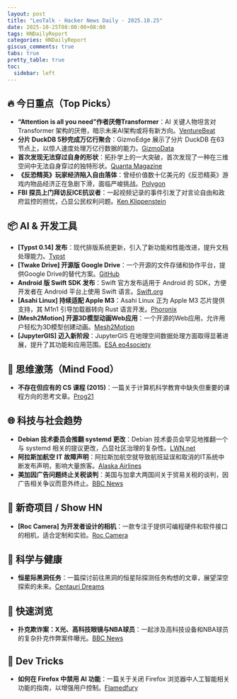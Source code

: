 ```yaml
---
layout: post
title: "LeoTalk · Hacker News Daily · 2025.10.25"
date: 2025-10-25T08:00:00+08:00
tags: HNDailyReport
categories: HNDailyReport
giscus_comments: true
tabs: true
pretty_table: true
toc:
  sidebar: left
---
```


## 🔥 今日重点（Top Picks）

- **“Attention is all you need”作者厌倦Transformer**：AI 关键人物坦言对 Transformer 架构的厌倦，暗示未来AI架构或将有新方向。[VentureBeat](https://venturebeat.com/ai/sakana-ais-cto-says-hes-absolutely-sick-of-transformers-the-tech-that-powers)
- **分片 DuckDB 5秒完成万亿行聚合**：GizmoEdge 展示了分片 DuckDB 在63节点上，以惊人速度处理万亿行数据的能力。[GizmoData](https://gizmodata.com/blog/gizmoedge-one-trillion-row-challenge)
- **首次发现无法穿过自身的形状**：拓扑学上的一大突破，首次发现了一种在三维空间中无法自身穿过的独特形状。[Quanta Magazine](https://www.quantamagazine.org/first-shape-found-that-cant-pass-through-itself-20251024/)
- **《反恐精英》玩家经济陷入自由落体**：曾经价值数十亿美元的《反恐精英》游戏内物品经济正在急剧下滑，面临严峻挑战。[Polygon](https://www.polygon.com/counter-strike-cs-player-economy-multi-billion-dollar-freefall/)
- **FBI 探员上门拜访反ICE抗议者**：一起视频记录的事件引发了对言论自由和政府监控的担忧，凸显公民权利问题。[Ken Klippenstein](https://www.kenklippenstein.com/p/video-fbi-agents-visit-anti-ice-protester)

## 📦 AI & 开发工具

- **[Typst 0.14] 发布**：现代排版系统更新，引入了新功能和性能改进，提升文档处理能力。[Typst](https://typst.app/blog/2025/typst-0.14/)
- **[Twake Drive] 开源版 Google Drive**：一个开源的文件存储和协作平台，提供Google Drive的替代方案。[GitHub](https://github.com/linagora/twake-drive)
- **Android 版 Swift SDK 发布**：Swift 官方发布适用于 Android 的 SDK，方便开发者在 Android 平台上使用 Swift 语言。[Swift.org](https://www.swift.org/blog/nightly-swift-sdk-for-android/)
- **[Asahi Linux] 持续适配 Apple M3**：Asahi Linux 正为 Apple M3 芯片提供支持，其 M1n1 引导加载器转向 Rust 语言开发。[Phoronix](https://www.phoronix.com/news/Asahi-Linux-M3-m1n1-Update)
- **[Mesh2Motion] 开源3D模型动画Web应用**：一个开源的Web应用，允许用户轻松为3D模型创建动画。[Mesh2Motion](https://mesh2motion.org/)
- **[JupyterGIS] 迈入新阶段**：JupyterGIS 在地理空间数据处理方面取得显著进展，提升了其功能和应用范围。[ESA eo4society](https://eo4society.esa.int/2025/10/16/jupytergis-breaks-through-to-the-next-level/)

## 🧠 思维激荡（Mind Food）

- **不存在但应有的 CS 课程 (2015)**：一篇关于计算机科学教育中缺失但重要的课程方向的思考文章。[Prog21](https://prog21.dadgum.com/210.html)

## 🌐 科技与社会趋势

- **Debian 技术委员会推翻 systemd 更改**：Debian 技术委员会罕见地推翻一个与 systemd 相关的提议更改，凸显社区治理的复杂性。[LWN.net](https://lwn.net/Articles/1041316/)
- **阿拉斯加航空 IT 故障声明**：阿拉斯加航空就导致航班延误和取消的IT系统中断发布声明，影响大量旅客。[Alaska Airlines](https://news.alaskaair.com/on-the-record/alaska-statement-on-it-outage/)
- **美加因广告问题终止关税谈判**：美国与加拿大两国间关于贸易关税的谈判，因广告相关争议而意外终止。[BBC News](https://www.bbc.com/news/articles/cdjrlmd4pmeo)

## 📱 新奇项目 / Show HN

- **[Roc Camera] 为开发者设计的相机**：一款专注于提供可编程硬件和软件接口的相机，适合定制和实验。[Roc Camera](https://roc.camera/)

## 🔬 科学与健康

- **恒星际黑洞任务**：一篇探讨前往黑洞的恒星际探测任务构想的文章，展望深空探索的未来。[Centauri Dreams](https://www.centauri-dreams.org/2025/10/23/interstellar-mission-to-a-black-hole/)

## 🎯 快速浏览

- **扑克欺诈案：X光、高科技眼镜与NBA球员**：一起涉及高科技设备和NBA球员的复杂扑克作弊案件曝光。[BBC News](https://www.bbc.com/news/articles/cz6nd9wnzn6o)

## 🧰 Dev Tricks

- **如何在 Firefox 中禁用 AI 功能**：一篇关于关闭 Firefox 浏览器中人工智能相关功能的指南，以增强用户控制。[Flamedfury](https://flamedfury.com/posts/disable-ai-in-firefox/)
